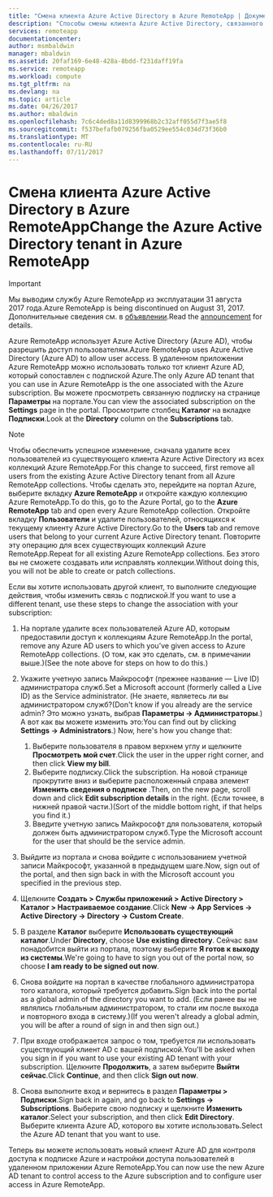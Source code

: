 ```yaml
---
title: "Смена клиента Azure Active Directory в Azure RemoteApp | Документация Майкрософт"
description: "Способы смены клиента Azure Active Directory, связанного с Azure RemoteApp"
services: remoteapp
documentationcenter: 
author: msmbaldwin
manager: mbaldwin
ms.assetid: 20faf169-6e48-428a-8bdd-f231daff19fa
ms.service: remoteapp
ms.workload: compute
ms.tgt_pltfrm: na
ms.devlang: na
ms.topic: article
ms.date: 04/26/2017
ms.author: mbaldwin
ms.openlocfilehash: 7c6c4ded8a11d8399968b2c32aff055d7f3ae5f8
ms.sourcegitcommit: f537befafb079256fba0529ee554c034d73f36b0
ms.translationtype: MT
ms.contentlocale: ru-RU
ms.lasthandoff: 07/11/2017
---
```

# <a name="change-the-azure-active-directory-tenant-in-azure-remoteapp"></a><span data-ttu-id="68576-103">Смена клиента Azure Active Directory в Azure RemoteApp</span><span class="sxs-lookup"><span data-stu-id="68576-103">Change the Azure Active Directory tenant in Azure RemoteApp</span></span>
> [!IMPORTANT]
> <span data-ttu-id="68576-104">Мы выводим службу Azure RemoteApp из эксплуатации 31 августа 2017 года.</span><span class="sxs-lookup"><span data-stu-id="68576-104">Azure RemoteApp is being discontinued on August 31, 2017.</span></span> <span data-ttu-id="68576-105">Дополнительные сведения см. в [объявлении](https://go.microsoft.com/fwlink/?linkid=821148).</span><span class="sxs-lookup"><span data-stu-id="68576-105">Read the [announcement](https://go.microsoft.com/fwlink/?linkid=821148) for details.</span></span>
> 
> 

<span data-ttu-id="68576-106">Azure RemoteApp использует Azure Active Directory (Azure AD), чтобы разрешить доступ пользователям.</span><span class="sxs-lookup"><span data-stu-id="68576-106">Azure RemoteApp uses Azure Active Directory (Azure AD) to allow user access.</span></span> <span data-ttu-id="68576-107">В удаленном приложении Azure RemoteApp можно использовать только тот клиент Azure AD, который сопоставлен с подпиской Azure.</span><span class="sxs-lookup"><span data-stu-id="68576-107">The only Azure AD tenant that you can use in Azure RemoteApp is the one associated with the Azure subscription.</span></span> <span data-ttu-id="68576-108">Вы можете просмотреть связанную подписку на странице **Параметры** на портале.</span><span class="sxs-lookup"><span data-stu-id="68576-108">You can view the associated subscription on the **Settings** page in the portal.</span></span> <span data-ttu-id="68576-109">Просмотрите столбец **Каталог** на вкладке **Подписки**.</span><span class="sxs-lookup"><span data-stu-id="68576-109">Look at the **Directory** column on the **Subscriptions** tab.</span></span>

> [!NOTE]
> <span data-ttu-id="68576-110">Чтобы обеспечить успешное изменение, сначала удалите всех пользователей из существующего клиента Azure Active Directory из всех коллекций Azure RemoteApp.</span><span class="sxs-lookup"><span data-stu-id="68576-110">For this change to succeed, first remove all users from the existing Azure Active Directory tenant from all Azure RemoteApp collections.</span></span> <span data-ttu-id="68576-111">Чтобы сделать это, перейдите на портал Azure, выберите вкладку **Azure RemoteApp** и откройте каждую коллекцию Azure RemoteApp.</span><span class="sxs-lookup"><span data-stu-id="68576-111">To do this, go to the Azure Portal, go to the **Azure RemoteApp** tab and open every Azure RemoteApp collection.</span></span> <span data-ttu-id="68576-112">Откройте вкладку **Пользователи** и удалите пользователей, относящихся к текущему клиенту Azure Active Directory.</span><span class="sxs-lookup"><span data-stu-id="68576-112">Go to the **Users** tab and remove users that belong to your current Azure Active Directory tenant.</span></span> <span data-ttu-id="68576-113">Повторите эту операцию для всех существующих коллекций Azure RemoteApp.</span><span class="sxs-lookup"><span data-stu-id="68576-113">Repeat for all existing Azure RemoteApp collections.</span></span> <span data-ttu-id="68576-114">Без этого вы не сможете создавать или исправлять коллекции.</span><span class="sxs-lookup"><span data-stu-id="68576-114">Without doing this, you will not be able to create or patch collections.</span></span>
> 
> 

<span data-ttu-id="68576-115">Если вы хотите использовать другой клиент, то выполните следующие действия, чтобы изменить связь с подпиской.</span><span class="sxs-lookup"><span data-stu-id="68576-115">If you want to use a different tenant, use these steps to change the association with your subscription:</span></span>

1. <span data-ttu-id="68576-116">На портале удалите всех пользователей Azure AD, которым предоставили доступ к коллекциям Azure RemoteApp.</span><span class="sxs-lookup"><span data-stu-id="68576-116">In the portal, remove any Azure AD users to which you’ve given access to Azure RemoteApp collections.</span></span> <span data-ttu-id="68576-117">(О том, как это сделать, см. в примечании выше.)</span><span class="sxs-lookup"><span data-stu-id="68576-117">(See the note above for steps on how to do this.)</span></span>
2. <span data-ttu-id="68576-118">Укажите учетную запись Майкрософт (прежнее название — Live ID) администратора служб.</span><span class="sxs-lookup"><span data-stu-id="68576-118">Set a Microsoft account (formerly called a Live ID) as the Service administrator.</span></span> <span data-ttu-id="68576-119">(Не знаете, являетесь ли вы администратором служб?</span><span class="sxs-lookup"><span data-stu-id="68576-119">(Don't know if you already are the service admin?</span></span> <span data-ttu-id="68576-120">Это можно узнать, выбрав **Параметры -> Администраторы**.) А вот как вы можете изменить это:</span><span class="sxs-lookup"><span data-stu-id="68576-120">You can find out by clicking **Settings -> Administrators**.) Now, here's how you change that:</span></span>
   
   1. <span data-ttu-id="68576-121">Выберите пользователя в правом верхнем углу и щелкните **Просмотреть мой счет**.</span><span class="sxs-lookup"><span data-stu-id="68576-121">Click the user in the upper right corner, and then click **View my bill**.</span></span>
   2. <span data-ttu-id="68576-122">Выберите подписку.</span><span class="sxs-lookup"><span data-stu-id="68576-122">Click the subscription.</span></span> <span data-ttu-id="68576-123">На новой странице прокрутите вниз и выберите расположенный справа элемент **Изменить сведения о подписке** .</span><span class="sxs-lookup"><span data-stu-id="68576-123">Then, on the new page, scroll down and click **Edit subscription details** in the right.</span></span> <span data-ttu-id="68576-124">(Если точнее, в нижней правой части.)</span><span class="sxs-lookup"><span data-stu-id="68576-124">(Sort of the middle bottom right, if that helps you find it.)</span></span>
   3. <span data-ttu-id="68576-125">Введите учетную запись Майкрософт для пользователя, который должен быть администратором служб.</span><span class="sxs-lookup"><span data-stu-id="68576-125">Type the Microsoft account for the user that should be the service admin.</span></span>
3. <span data-ttu-id="68576-126">Выйдите из портала и снова войдите с использованием учетной записи Майкрософт, указанной в предыдущем шаге.</span><span class="sxs-lookup"><span data-stu-id="68576-126">Now, sign out of the portal, and then sign back in with the Microsoft account you specified in the previous step.</span></span>
4. <span data-ttu-id="68576-127">Щелкните **Создать > Службы приложений > Active Directory > Каталог > Настраиваемое создание**.</span><span class="sxs-lookup"><span data-stu-id="68576-127">Click **New -> App Services -> Active Directory -> Directory -> Custom Create**.</span></span>
5. <span data-ttu-id="68576-128">В разделе **Каталог** выберите **Использовать существующий каталог**.</span><span class="sxs-lookup"><span data-stu-id="68576-128">Under **Directory**, choose **Use existing directory**.</span></span> <span data-ttu-id="68576-129">Сейчас вам понадобится выйти из портала, поэтому выберите **Я готов к выходу из системы**.</span><span class="sxs-lookup"><span data-stu-id="68576-129">We're going to have to sign you out of the portal now, so choose **I am ready to be signed out now**.</span></span>
6. <span data-ttu-id="68576-130">Снова войдите на портал в качестве глобального администратора того каталога, который требуется добавить.</span><span class="sxs-lookup"><span data-stu-id="68576-130">Sign back into the portal as a global admin of the directory you want to add.</span></span> <span data-ttu-id="68576-131">(Если ранее вы не являлись глобальным администратором, то стали им после выхода и повторного входа в систему.)</span><span class="sxs-lookup"><span data-stu-id="68576-131">(If you weren't already a global admin, you will be after a round of sign in and then sign out.)</span></span>
7. <span data-ttu-id="68576-132">При входе отображается запрос о том, требуется ли использовать существующий клиент AD с вашей подпиской.</span><span class="sxs-lookup"><span data-stu-id="68576-132">You'll be asked when you sign in if you want to use your existing AD tenant with your subscription.</span></span> <span data-ttu-id="68576-133">Щелкните **Продолжить**, а затем выберите **Выйти сейчас**.</span><span class="sxs-lookup"><span data-stu-id="68576-133">Click **Continue**, and then click **Sign out now**.</span></span>
8. <span data-ttu-id="68576-134">Снова выполните вход и вернитесь в раздел **Параметры > Подписки**.</span><span class="sxs-lookup"><span data-stu-id="68576-134">Sign back in again, and go back to **Settings -> Subscriptions**.</span></span> <span data-ttu-id="68576-135">Выберите свою подписку и щелкните **Изменить каталог**.</span><span class="sxs-lookup"><span data-stu-id="68576-135">Select your subscription, and then click **Edit Directory**.</span></span> <span data-ttu-id="68576-136">Выберите клиента Azure AD, которого вы хотите использовать.</span><span class="sxs-lookup"><span data-stu-id="68576-136">Select the Azure AD tenant that you want to use.</span></span>

<span data-ttu-id="68576-137">Теперь вы можете использовать новый клиент Azure AD для контроля доступа к подписке Azure и настройки доступа пользователей в удаленном приложении Azure RemoteApp.</span><span class="sxs-lookup"><span data-stu-id="68576-137">You can now use the new Azure AD tenant to control access to the Azure subscription and to configure user access in Azure RemoteApp.</span></span>


